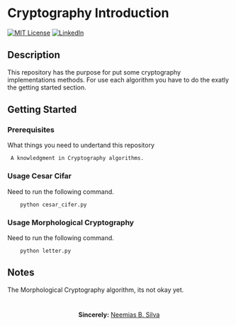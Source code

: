 # Cryptography Introduction

[![MIT License][license-shield]][license-url]
[![LinkedIn][linkedin-shield]][linkedin-url]

## Description 

This repository has the purpose for put some cryptography implementations methods. For use each algorithm you have to do the exatly the
getting started section.

## Getting Started

### Prerequisites
What things you need to undertand this repository

```
 A knowledgment in Cryptography algorithms.
```

### Usage Cesar Cifar

Need to run the following command.
```
    python cesar_cifer.py
```

### Usage Morphological Cryptography

Need to run the following command.
```
    python letter.py
```

## Notes

The Morphological Cryptography algorithm, its not okay yet.

# 

<p align="center"><b>Sincerely:</b> <a href="https://github.com/neemiasbsilva">Neemias B. Silva</a></p>


[license-shield]: https://img.shields.io/github/license/Ileriayo/markdown-badges?style=for-the-badge
[license-url]: https://github.com/neemiasbsilva/mlops-with-tensorflow-extends/blob/main/LICENSE.txt
[linkedin-shield]: https://img.shields.io/badge/linkedin-%230077B5.svg?style=for-the-badge&logo=linkedin&logoColor=white
[linkedin-url]: https://www.linkedin.com/in/neemias-buceli/